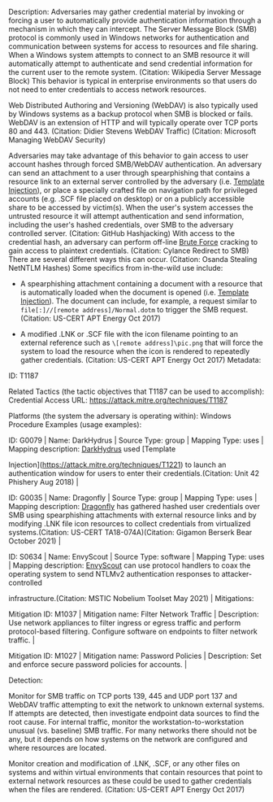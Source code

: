 Description: Adversaries may gather credential material by invoking or forcing a user to automatically provide authentication information through a mechanism in which they can intercept. The Server Message Block (SMB) protocol is commonly used in Windows networks for authentication and communication between systems for access to resources and file sharing. When a Windows system attempts to connect to an SMB resource it will automatically attempt to authenticate and send credential information for the current user to the remote system. (Citation: Wikipedia Server Message Block) This behavior is typical in enterprise environments so that users do not need to enter credentials to access network resources.

Web Distributed Authoring and Versioning (WebDAV) is also typically used by Windows systems as a backup protocol when SMB is blocked or fails. WebDAV is an extension of HTTP and will typically operate over TCP ports 80 and 443. (Citation: Didier Stevens WebDAV Traffic) (Citation: Microsoft Managing WebDAV Security)

Adversaries may take advantage of this behavior to gain access to user account hashes through forced SMB/WebDAV authentication. An adversary can send an attachment to a user through spearphishing that contains a resource link to an external server controlled by the adversary (i.e. [Template Injection](https://attack.mitre.org/techniques/T1221)), or place a specially crafted file on navigation path for privileged accounts (e.g. .SCF file placed on desktop) or on a publicly accessible share to be accessed by victim(s). When the user's system accesses the untrusted resource it will attempt authentication and send information, including the user's hashed credentials, over SMB to the adversary controlled server. (Citation: GitHub Hashjacking) With access to the credential hash, an adversary can perform off-line [Brute Force](https://attack.mitre.org/techniques/T1110) cracking to gain access to plaintext credentials. (Citation: Cylance Redirect to SMB) There are several different ways this can occur. (Citation: Osanda Stealing NetNTLM Hashes) Some specifics from in-the-wild use include:

* A spearphishing attachment containing a document with a resource that is automatically loaded when the document is opened (i.e. [Template Injection](https://attack.mitre.org/techniques/T1221)). The document can include, for example, a request similar to <code>file[:]//[remote address]/Normal.dotm</code> to trigger the SMB request. (Citation: US-CERT APT Energy Oct 2017)

* A modified .LNK or .SCF file with the icon filename pointing to an external reference such as <code>\\[remote address]\pic.png</code> that will force the system to load the resource when the icon is rendered to repeatedly gather credentials. (Citation: US-CERT APT Energy Oct 2017) Metadata:

ID: T1187

Related Tactics (the tactic objectives that T1187 can be used to accomplish): Credential Access URL: https://attack.mitre.org/techniques/T1187

Platforms (the system the adversary is operating within): Windows Procedure Examples (usage examples):

ID: G0079 | Name: DarkHydrus | Source Type: group | Mapping Type: uses | Mapping description: [DarkHydrus](https://attack.mitre.org/groups/G0079) used [Template

Injection](https://attack.mitre.org/techniques/T1221) to launch an authentication window for users to enter their credentials.(Citation: Unit 42 Phishery Aug 2018) |

ID: G0035 | Name: Dragonfly | Source Type: group | Mapping Type: uses | Mapping description: [Dragonfly](https://attack.mitre.org/groups/G0035) has gathered hashed user credentials over SMB using spearphishing attachments with external resource links and by modifying .LNK file icon resources to collect credentials from virtualized systems.(Citation: US-CERT TA18-074A)(Citation: Gigamon Berserk Bear October 2021) |

ID: S0634 | Name: EnvyScout | Source Type: software | Mapping Type: uses | Mapping description: [EnvyScout](https://attack.mitre.org/software/S0634) can use protocol handlers to coax the operating system to send NTLMv2 authentication responses to attacker-controlled

infrastructure.(Citation: MSTIC Nobelium Toolset May 2021) | Mitigations:

Mitigation ID: M1037 | Mitigation name: Filter Network Traffic | Description: Use network appliances to filter ingress or egress traffic and perform protocol-based filtering. Configure software on endpoints to filter network traffic. |

Mitigation ID: M1027 | Mitigation name: Password Policies | Description: Set and enforce secure password policies for accounts. |

Detection:

Monitor for SMB traffic on TCP ports 139, 445 and UDP port 137 and WebDAV traffic attempting to exit the network to unknown external systems. If attempts are detected, then investigate endpoint data sources to find the root cause. For internal traffic, monitor the workstation-to-workstation unusual (vs. baseline) SMB traffic. For many networks there should not be any, but it depends on how systems on the network are configured and where resources are located.

Monitor creation and modification of .LNK, .SCF, or any other files on systems and within virtual environments that contain resources that point to external network resources as these could be used to gather credentials when the files are rendered. (Citation: US-CERT APT Energy Oct 2017)